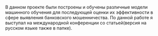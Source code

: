 В данном проекте были построены и обучены различные модели машинного обучения для последующей оценки их эффективности в сфере выявления банковского мошенничества. По данной работе я выступал на международной конференции со статьей(версия на русском языке также в папке).

